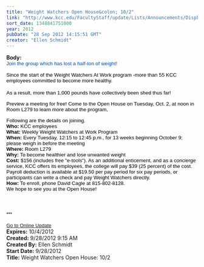 ```yaml
---
title: "Weight Watchers Open House&colon; 10/2"
link: "http://www.kcc.edu/FacultyStaff/update/Lists/Announcements/DispForm.aspx?ID=836"
sort_date: 1348841751000
year: 2012
pubDate: "28 Sep 2012 14:15:51 GMT"
creator: "Ellen Schmidt"
---
```


<div><b>Body:</b> <div class="ExternalClass4ED335FB7C824183949111BC526319D2"><div>
<p style="margin:0in 0in 0pt"><span style="font-family:'Arial','sans-serif';color:#004db4;font-size:10pt">Join the group which has lost a half-ton of weight!</span><span style="font-family:'Arial','sans-serif';color:black;font-size:10pt"></span></p>
<p style="margin:0in 0in 0pt"><span style="font-family:'Arial','sans-serif';color:#004db4;font-size:10pt"> </span><span style="font-family:'Arial','sans-serif';color:black;font-size:10pt"></span></p>
<p style="margin:0in 0in 0pt" class="MsoNormal"><span style="font-family:'Arial','sans-serif';color:black;font-size:10pt">Since the start of the Weight Watchers At Work program -more than 55 KCC employees committed to become more healthy.  </span></p>
<p style="margin:0in 0in 0pt" class="MsoNormal"><span style="font-family:'Arial','sans-serif';color:black;font-size:10pt"></span> </p>
<p style="margin:0in 0in 0pt" class="MsoNormal"><span style="font-family:'Arial','sans-serif';color:black;font-size:10pt">As a result, more than 1,000 pounds have collectively been shed thus far! </span></p><span style="font-family:'Arial','sans-serif';color:black;font-size:10pt"></span></div>
<p><span style="font-family:'Arial','sans-serif';color:black;font-size:10pt">Preview a meeting for free! </span><span style="font-family:'Arial','sans-serif';color:black;font-size:10pt">Come to the Open House on Tuesday, Oct. 2, at noon in Room L279 to learn more about the program,</span></p>
<p style="margin:0in 0in 0pt" class="MsoNormal"><span style="font-family:'Arial','sans-serif';color:black;font-size:10pt"></span></p>
<p style="margin:0in 0in 0pt" class="MsoNormal"><span style="font-family:'Arial','sans-serif';color:black;font-size:10pt">Following are the details on joining.<br /><strong>Who:</strong> KCC employees <br /> <strong>What: </strong>Weekly Weight Watchers at Work Program <br /><strong> When:</strong> Every Tuesday, 12:15 to 12:45 p.m., for 13 weeks beginning October 9; please weigh in before the meeting<br /><strong>Where:</strong> Room L279 <br /><strong>Why:</strong> To become healthier and lose unwanted weight <br /><strong>Cost: </strong>$156 (includes free &quot;e-tools&quot;). </span><span style="font-family:'Arial','sans-serif';color:black;font-size:10pt">As an additional enticement, and as a concierge service, KCC offers its employees, the college will pay $39 (25 percent) of the cost. Payroll deduction is available at $19.50 per pay period for six pay periods, or participants can write a check and pay Weight Watchers directly.<br /></span><span style="font-family:'Arial','sans-serif';color:black;font-size:10pt"><strong>How:</strong> To enroll, phone David Cagle at 815-802-8128.<br /></span></p>
<p style="margin:0in 0in 0pt" class="MsoNormal"><span style="font-family:'Arial','sans-serif';color:black;font-size:10pt">We hope to see you at the Open House!</span></p>
<p style="margin:0in 0in 0pt" class="MsoNormal"><span style="font-family:'Arial','sans-serif';color:black;font-size:10pt"></span> </p>
<p style="margin:0in 0in 0pt" class="MsoNormal"><span style="font-family:'Arial','sans-serif';color:black;font-size:10pt"></span> </p>
<p style="margin:0in 0in 0pt" class="MsoNormal"><span style="font-family:'Arial','sans-serif';color:black;font-size:10pt"></span> </p><span style="font-family:'Arial','sans-serif';color:black;font-size:10pt">
<div><font size="2">***</font></div>
<div> </div>
<div><font size="2"><a href="/FacultyStaff/update/Pages/dailyupdate.aspx">Go to Online Update </a></font></div></span></div></div>
<div><b>Expires:</b> 10/4/2012</div>
<div><b>Created:</b> 9/28/2012 9:15 AM</div>
<div><b>Created By:</b> Ellen Schmidt</div>
<div><b>Start Date:</b> 9/28/2012</div>
<div><b>Title:</b> Weight Watchers Open House: 10/2</div>
